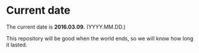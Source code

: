# Current date

The current date is **2016.03.09.** (YYYY.MM.DD.)

This repository will be good when the world ends, so we will know how long it lasted.
